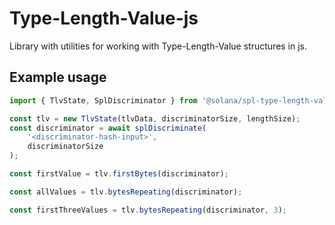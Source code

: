 # Type-Length-Value-js

Library with utilities for working with Type-Length-Value structures in js.

## Example usage

```ts
import { TlvState, SplDiscriminator } from '@solana/spl-type-length-value';

const tlv = new TlvState(tlvData, discriminatorSize, lengthSize);
const discriminator = await splDiscriminate(
    '<discriminator-hash-input>',
    discriminatorSize
);

const firstValue = tlv.firstBytes(discriminator);

const allValues = tlv.bytesRepeating(discriminator);

const firstThreeValues = tlv.bytesRepeating(discriminator, 3);
```
